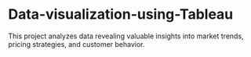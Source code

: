 # Data-visualization-using-Tableau
This project analyzes data revealing valuable insights into market trends, pricing strategies, and customer behavior. 
